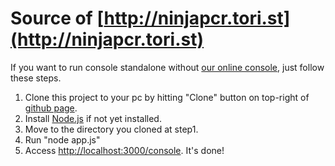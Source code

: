 # Source of [http://ninjapcr.tori.st](http://ninjapcr.tori.st)

If you want to run console standalone without [our online console](http://ninjapcr.tori.st/console/), just follow these steps.
1. Clone this project to your pc by hitting "Clone" button on top-right of [github page](https://github.com/hisashin/NinjaPCR-web).
2. Install [Node.js](https://nodejs.org/en/download/) if not yet installed.
3. Move to the directory you cloned at step1.
4. Run "node app.js"
5. Access [http://localhost:3000/console](http://localhost:3000/console). It's done!
